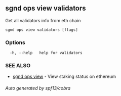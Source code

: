 ## sgnd ops view validators

Get all validators info from eth chain

```
sgnd ops view validators [flags]
```

### Options

```
  -h, --help   help for validators
```

### SEE ALSO

* [sgnd ops view](sgnd_ops_view.md)	 - View staking status on ethereum

###### Auto generated by spf13/cobra
